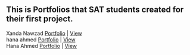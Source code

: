 ## This is Portfolios that SAT students created for their first project.

Xanda Nawzad [Portfolio](https://github.com/XandaNawzad/portfolio-xanda) | [View](https://xandanawzad.netlify.app/) </br>
hana ahmed [Portfolio](https://github.com/XandaNawzad/test1) | [View](https://xandanawzad.netlify.app/) </br>
Hana Ahmed [Portfolio](https://github.com/hanaahmed90/Portfolio_Test1) | [View](https://enchanting-croquembouche-9ecff0.netlify.app/) </br>
